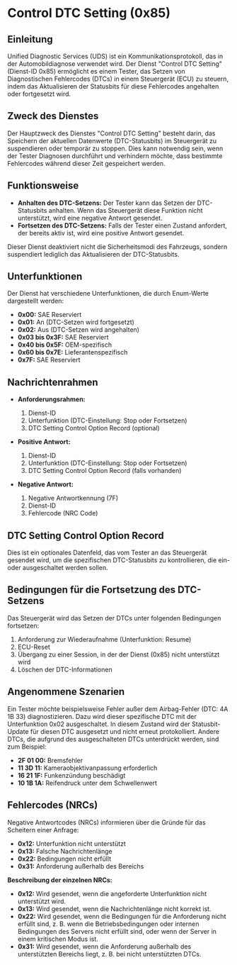 # Control DTC Setting (0x85)

## Einleitung

Unified Diagnostic Services (UDS) ist ein Kommunikationsprotokoll, das in der Automobildiagnose verwendet wird. Der Dienst "Control DTC Setting" (Dienst-ID 0x85) ermöglicht es einem Tester, das Setzen von Diagnostischen Fehlercodes (DTCs) in einem Steuergerät (ECU) zu steuern, indem das Aktualisieren der Statusbits für diese Fehlercodes angehalten oder fortgesetzt wird.

## Zweck des Dienstes

Der Hauptzweck des Dienstes "Control DTC Setting" besteht darin, das Speichern der aktuellen Datenwerte (DTC-Statusbits) im Steuergerät zu suspendieren oder temporär zu stoppen. Dies kann notwendig sein, wenn der Tester Diagnosen durchführt und verhindern möchte, dass bestimmte Fehlercodes während dieser Zeit gespeichert werden.

## Funktionsweise

- **Anhalten des DTC-Setzens:** Der Tester kann das Setzen der DTC-Statusbits anhalten. Wenn das Steuergerät diese Funktion nicht unterstützt, wird eine negative Antwort gesendet.
- **Fortsetzen des DTC-Setzens:** Falls der Tester einen Zustand anfordert, der bereits aktiv ist, wird eine positive Antwort gesendet.

Dieser Dienst deaktiviert nicht die Sicherheitsmodi des Fahrzeugs, sondern suspendiert lediglich das Aktualisieren der DTC-Statusbits.

## Unterfunktionen

Der Dienst hat verschiedene Unterfunktionen, die durch Enum-Werte dargestellt werden:

- **0x00:** SAE Reserviert
- **0x01:** An (DTC-Setzen wird fortgesetzt)
- **0x02:** Aus (DTC-Setzen wird angehalten)
- **0x03 bis 0x3F:** SAE Reserviert
- **0x40 bis 0x5F:** OEM-spezifisch
- **0x60 bis 0x7E:** Lieferantenspezifisch
- **0x7F:** SAE Reserviert

## Nachrichtenrahmen

- **Anforderungsrahmen:**
  1. Dienst-ID
  2. Unterfunktion (DTC-Einstellung: Stop oder Fortsetzen)
  3. DTC Setting Control Option Record (optional)

- **Positive Antwort:**
  1. Dienst-ID
  2. Unterfunktion (DTC-Einstellung: Stop oder Fortsetzen)
  3. DTC Setting Control Option Record (falls vorhanden)

- **Negative Antwort:**
  1. Negative Antwortkennung (7F)
  2. Dienst-ID
  3. Fehlercode (NRC Code)

## DTC Setting Control Option Record

Dies ist ein optionales Datenfeld, das vom Tester an das Steuergerät gesendet wird, um die spezifischen DTC-Statusbits zu kontrollieren, die ein- oder ausgeschaltet werden sollen.

## Bedingungen für die Fortsetzung des DTC-Setzens

Das Steuergerät wird das Setzen der DTCs unter folgenden Bedingungen fortsetzen:

1. Anforderung zur Wiederaufnahme (Unterfunktion: Resume)
2. ECU-Reset
3. Übergang zu einer Session, in der der Dienst (0x85) nicht unterstützt wird
4. Löschen der DTC-Informationen

## Angenommene Szenarien

Ein Tester möchte beispielsweise Fehler außer dem Airbag-Fehler (DTC: 4A 1B 33) diagnostizieren. Dazu wird dieser spezifische DTC mit der Unterfunktion 0x02 ausgeschaltet. In diesem Zustand wird der Statusbit-Update für diesen DTC ausgesetzt und nicht erneut protokolliert. Andere DTCs, die aufgrund des ausgeschalteten DTCs unterdrückt werden, sind zum Beispiel:

- **2F 01 00:** Bremsfehler
- **11 3D 11:** Kameraobjektivanpassung erforderlich
- **16 21 1F:** Funkenzündung beschädigt
- **10 1B 1A:** Reifendruck unter dem Schwellenwert

## Fehlercodes (NRCs)

Negative Antwortcodes (NRCs) informieren über die Gründe für das Scheitern einer Anfrage:

- **0x12:** Unterfunktion nicht unterstützt
- **0x13:** Falsche Nachrichtenlänge
- **0x22:** Bedingungen nicht erfüllt
- **0x31:** Anforderung außerhalb des Bereichs

**Beschreibung der einzelnen NRCs:**

- **0x12:** Wird gesendet, wenn die angeforderte Unterfunktion nicht unterstützt wird.
- **0x13:** Wird gesendet, wenn die Nachrichtenlänge nicht korrekt ist.
- **0x22:** Wird gesendet, wenn die Bedingungen für die Anforderung nicht erfüllt sind, z. B. wenn die Betriebsbedingungen oder internen Bedingungen des Servers nicht erfüllt sind, oder wenn der Server in einem kritischen Modus ist.
- **0x31:** Wird gesendet, wenn die Anforderung außerhalb des unterstützten Bereichs liegt, z. B. bei nicht unterstützten DTCs.